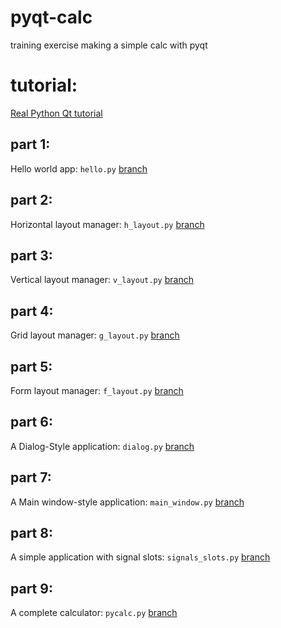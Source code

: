 # pyqt-calc
training exercise making a simple calc with pyqt


# tutorial:
[Real Python Qt tutorial](https://realpython.com/python-pyqt-gui-calculator/)

## part 1:
Hello world app: `hello.py` [branch](https://github.com/jfunez/pyqt-calc/tree/part1)

## part 2:
Horizontal layout manager: `h_layout.py` [branch](https://github.com/jfunez/pyqt-calc/tree/part2)

## part 3:
Vertical layout manager: `v_layout.py` [branch](https://github.com/jfunez/pyqt-calc/tree/part3)

## part 4:
Grid layout manager: `g_layout.py` [branch](https://github.com/jfunez/pyqt-calc/tree/part4)

## part 5:
Form layout manager: `f_layout.py` [branch](https://github.com/jfunez/pyqt-calc/tree/part5)

## part 6:
A Dialog-Style application: `dialog.py` [branch](https://github.com/jfunez/pyqt-calc/tree/part6)

## part 7:
A Main window-style application: `main_window.py` [branch](https://github.com/jfunez/pyqt-calc/tree/part7)

## part 8:
A simple application with signal slots: `signals_slots.py` [branch](https://github.com/jfunez/pyqt-calc/tree/part8)

## part 9:
A complete calculator: `pycalc.py` [branch](https://github.com/jfunez/pyqt-calc/tree/part9)
